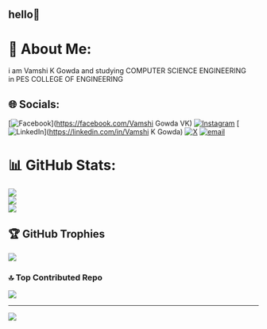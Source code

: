 ## hello👋
# 💫 About Me:
i am Vamshi K Gowda and studying COMPUTER SCIENCE ENGINEERING <br>in PES COLLEGE OF ENGINEERING


## 🌐 Socials:
[![Facebook](https://img.shields.io/badge/Facebook-%231877F2.svg?logo=Facebook&logoColor=white)](https://facebook.com/Vamshi Gowda VK) [![Instagram](https://img.shields.io/badge/Instagram-%23E4405F.svg?logo=Instagram&logoColor=white)](https://instagram.com/alex_killer_vk18) [![LinkedIn](https://img.shields.io/badge/LinkedIn-%230077B5.svg?logo=linkedin&logoColor=white)](https://linkedin.com/in/Vamshi K Gowda) [![X](https://img.shields.io/badge/X-black.svg?logo=X&logoColor=white)](https://x.com/VamshiKGowda1) [![email](https://img.shields.io/badge/Email-D14836?logo=gmail&logoColor=white)](mailto:vamshimicromax@gmail.com) 
# 📊 GitHub Stats:
![](https://github-readme-stats.vercel.app/api?username=VamshiGowda18&theme=dark&hide_border=true&include_all_commits=true&count_private=true)<br/>
![](https://nirzak-streak-stats.vercel.app/?user=VamshiGowda18&theme=dark&hide_border=true)<br/>
![](https://github-readme-stats.vercel.app/api/top-langs/?username=VamshiGowda18&theme=dark&hide_border=true&include_all_commits=true&count_private=true&layout=compact)

## 🏆 GitHub Trophies
![](https://github-profile-trophy.vercel.app/?username=VamshiGowda18&theme=merko&no-frame=true&no-bg=true&margin-w=4)

### 🔝 Top Contributed Repo
![](https://github-contributor-stats.vercel.app/api?username=VamshiGowda18&limit=5&theme=dark&combine_all_yearly_contributions=true)

---
[![](https://visitcount.itsvg.in/api?id=VamshiGowda18&icon=0&color=0)](https://visitcount.itsvg.in)

<!-- Proudly created with GPRM ( https://gprm.itsvg.in ) -->
